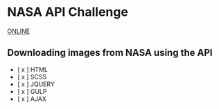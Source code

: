 # NASA API Challenge 
[ONLINE](https://michalwr88.github.io/NASA_API/dist/index.html)
## Downloading images from NASA using the API
- [ x ] HTML
- [ x ] SCSS
- [ x ] JQUERY
- [ x ] GULP
- [ x ] AJAX
